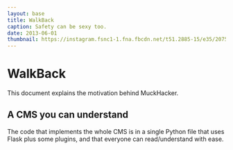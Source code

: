 ```yaml
---
layout: base
title: WalkBack
caption: Safety can be sexy too.
date: 2013-06-01
thumbnail: https://instagram.fsnc1-1.fna.fbcdn.net/t51.2885-15/e35/20759856_318357938574251_5519888215017783296_n.jpg
---
```


# WalkBack

This document explains the motivation behind MuckHacker.

## A CMS you can understand

The code that implements the whole CMS is in a single Python file that uses Flask plus some plugins, and that everyone can read/understand with ease.
